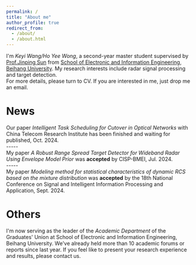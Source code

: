 ```yaml
---
permalink: /
title: "About me"
author_profile: true
redirect_from: 
  - /about/
  - /about.html
---
```

I'm _Keyi Wang/Ho Yee Wong_, a second-year master student supervised by [Prof.Jinping Sun](https://shi.buaa.edu.cn/sunjinping/zh_CN/index/136932/list/index.htm) from [School of Electronic and Information Engineering](https://www.ee.buaa.edu.cn/), [Beihang University](https://www.buaa.edu.cn/). My research interests include radar signal processing and target detection.<br/>
For more details, please turn to CV. If you are interested in me, just drop me an email.

News
=====
Our paper _Intelligent Task Scheduling for Cutover in Optical Networks_ with China Telecom Research Institute has been finished and waiting for published, Oct. 2024.<br/>
-----<br/>
My paper _A Robust Range Spread Target Detector for Wideband Radar Using Envelope Model Prior_ was __accepted__ by CISP-BMEI, Jul. 2024.<br/>
-----<br/>
My paper _Modeling method for statistical characteristics of dynamic RCS based on the mixture distribution_ was __accepted__ by the 18th National Conference on Signal and Intelligent Information Processing and Application, Sept. 2024.

Others
=====
I'm now serving as the leader of the _Academic Department_ of the Graduates' Union at School of Electronic and Information Engineering, Beihang University. We've already held more than 10 academic forums or reports since last year. If you feel like to present your research experience and results, please contact us.
